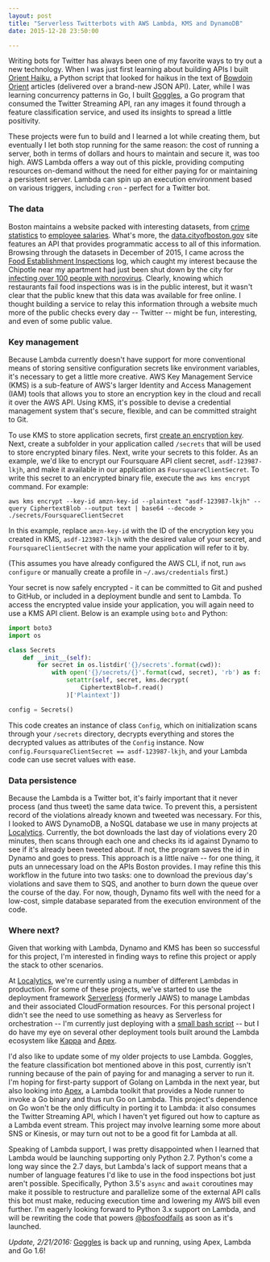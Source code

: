 ```yaml
---
layout: post
title: "Serverless Twitterbots with AWS Lambda, KMS and DynamoDB"
date: 2015-12-28 23:50:00

---
```


Writing bots for Twitter has always been one of my favorite ways to try out a new technology. When I was just first learning about building APIs I built [Orient Haiku](https://twitter.com/orientku), a Python script that looked for haikus in the text of [Bowdoin Orient](http://bowdoinorient.com) articles (delivered over a brand-new JSON API). Later, while I was learning concurrency patterns in Go, I built [Goggles](https://twitter.com/gogglesbot), a Go program that consumed the Twitter Streaming API, ran any images it found through a feature classification service, and used its insights to spread a little positivity.

These projects were fun to build and I learned a lot while creating them, but eventually I let both stop running for the same reason: the cost of running a server, both in terms of dollars and hours to maintain and secure it, was too high. AWS Lambda offers a way out of this pickle, providing computing resources on-demand without the need for either paying for or maintaining a persistent server. Lambda can spin up an execution environment based on various triggers, including `cron` - perfect for a Twitter bot.

### The data
Boston maintains a website packed with interesting datasets, from [crime statistics](https://data.cityofboston.gov/Public-Safety/Crime-Incident-Reports/7cdf-6fgx) to [employee salaries](https://data.cityofboston.gov/Finance/Employee-Earnings-Report-2014/4swk-wcg8). What's more, the [data.cityofboston.gov](https://data.cityofboston.gov) site features an API that provides programmatic access to all of this information. Browsing through the datasets in December of 2015, I came across the [Food Establishment Inspections](https://data.cityofboston.gov/Health/Food-Establishment-Inspections/qndu-wx8w) log, which caught my interest because the Chipotle near my apartment had just been shut down by the city for [infecting over 100 people with norovirus](http://www.nytimes.com/2015/12/10/business/officials-confirm-norovirus-in-a-chipotle-outbreak.html). Clearly, knowing which restaurants fail food inspections was is in the public interest, but it wasn't clear that the public knew that this data was available for free online. I thought building a service to relay this information through a website much more of the public checks every day -- Twitter -- might be fun, interesting, and even of some public value.


### Key management
Because Lambda currently doesn't have support for more conventional means of storing sensitive configuration secrets like environment variables, it's necessary to get a little more creative. AWS Key Management Service (KMS) is a sub-feature of AWS's larger Identity and Access Management (IAM) tools that allows you to store an encryption key in the cloud and recall it over the AWS API. Using KMS, it's possible to devise a credential management system that's secure, flexible, and can be committed straight to Git.

To use KMS to store application secrets, first [create an encryption key](https://docs.aws.amazon.com/kms/latest/developerguide/create-keys.html). Next, create a subfolder in your application called `/secrets` that will be used to store encrypted binary files. Next, write your secrets to this folder. As an example, we'd like to encrypt our Foursquare API client secret, `asdf-123987-lkjh`, and make it available in our application as `FoursquareClientSecret`. To write this secret to an encrypted binary file, execute the `aws kms encrypt` command. For example:

    aws kms encrypt --key-id amzn-key-id --plaintext "asdf-123987-lkjh" --query CiphertextBlob --output text | base64 --decode > ./secrets/FoursquareClientSecret


In this example, replace `amzn-key-id` with the ID of the encryption key you created in KMS, `asdf-123987-lkjh` with the desired value of your secret, and `FoursquareClientSecret` with the name your application will refer to it by.

(This assumes you have already configured the AWS CLI, if not, run `aws configure` or manually create a profile in `~/.aws/credentials` first.)

Your secret is now safely encrypted - it can be committed to Git and pushed to GitHub, or included in a deployment bundle and sent to Lambda. To access the encrypted value inside your application, you will again need to use a KMS API client. Below is an example using `boto` and Python:

```python
import boto3
import os

class Secrets
    def __init__(self):
        for secret in os.listdir('{}/secrets'.format(cwd)):
            with open('{}/secrets/{}'.format(cwd, secret), 'rb') as f:
                setattr(self, secret, kms.decrypt(
                    CiphertextBlob=f.read()
                )['Plaintext'])

config = Secrets()
```


This code creates an instance of class `Config`, which on initialization scans through your `/secrets` directory, decrypts everything and stores the decrypted values as attributes of the `Config` instance. Now `config.FoursquareClientSecret == asdf-123987-lkjh`, and your Lambda code can use secret values with ease.


### Data persistence
Because the Lambda is a Twitter bot, it's fairly important that it never process (and thus tweet) the same data twice. To prevent this, a persistent record of the violations already known and tweeted was necessary. For this, I looked to AWS DynamoDB, a NoSQL database we use in many projects at [Localytics](https://localytics.com). Currently, the bot downloads the last day of violations every 20 minutes, then scans through each one and checks its id against Dynamo to see if it's already been tweeted about. If not, the program saves the id in Dynamo and goes to press. This approach is a little naïve -- for one thing, it puts an unnecessary load on the APIs Boston provides. I may refine this this workflow in the future into two tasks: one to download the previous day's violations and save them to SQS, and another to burn down the queue over the course of the day. For now, though, Dynamo fits well with the need for a low-cost, simple database separated from the execution environment of the code.


### Where next?
Given that working with Lambda, Dynamo and KMS has been so successful for this project, I'm interested in finding ways to refine this project or apply the stack to other scenarios.

At [Localytics](https://localytics.com), we're currently using a number of different Lambdas in production. For some of these projects, we've started to use the deployment framework [Serverless](https://github.com/serverless/serverless) (formerly JAWS) to manage Lambdas and their associated CloudFormation resources. For this personal project I didn't see the need to use something as heavy as Serverless for orchestration -- I'm currently just deploying with a [small bash script](https://github.com/bjacobel/bosfoodfails/tree/master/deploy.sh) -- but I do have my eye on several other deployment tools built around the Lambda ecosystem like [Kappa](https://github.com/garnaat/kappa) and [Apex](https://github.com/apex/apex).

I'd also like to update some of my older projects to use Lambda. Goggles, the feature classification bot mentioned above in this post, currently isn't running because of the pain of paying for and managing a server to run it. I'm hoping for first-party support of Golang on Lambda in the next year, but also looking into [Apex](https://github.com/apex/apex), a Lambda toolkit that provides a Node runner to invoke a Go binary and thus run Go on Lambda. This project's dependence on Go won't be the only difficulty in porting it to Lambda: it also consumes the Twitter Streaming API, which I haven't yet figured out how to capture as a Lambda event stream. This project may involve learning some more about SNS or Kinesis, or may turn out not to be a good fit for Lambda at all.

Speaking of Lambda support, I was pretty disappointed when I learned that Lambda would be launching supporting only Python 2.7. Python's come a long way since the 2.7 days, but Lambda's lack of support means that a number of language features I'd like to use in the food inspections bot just aren't possible. Specifically, Python 3.5's `async` and `await` coroutines may make it possible to restructure and parallelize some of the external API calls this bot must make, reducing execution time and lowering my AWS bill even further. I'm eagerly looking forward to Python 3.x support on Lambda, and will be rewriting the code that powers [@bosfoodfails](https://twitter.com/bosfoodfails) as soon as it's launched.

*Update, 2/21/2016:* [Goggles](https://twitter.com/gogglesbot) is back up and running, using Apex, Lambda and Go 1.6!
